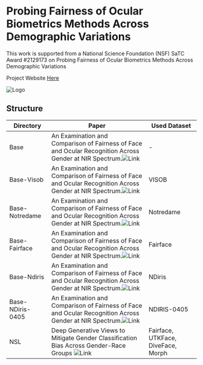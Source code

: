 # Probing Fairness of Ocular Biometrics Methods Across Demographic Variations

This work is supported from a National Science Foundation (NSF) SaTC Award #2129173 on Probing Fairness of Ocular Biometrics Methods Across Demographic Variations

Project Website [Here](https://nsf-ocular-bias.github.io/)

![Logo](https://nsf-ocular-bias.github.io/images/logo.png)

## Structure

| Directory        | Paper                                                                                                   | Used Dataset                       |
|------------------|---------------------------------------------------------------------------------------------------------|------------------------------------|
| Base             | An Examination and Comparison of Fairness of Face and Ocular Recognition Across Gender at NIR Spectrum.![Link]() | -                                  |
| Base-Visob       | An Examination and Comparison of Fairness of Face and Ocular Recognition Across Gender at NIR Spectrum.![Link]() | VISOB                              |
| Base-Notredame   | An Examination and Comparison of Fairness of Face and Ocular Recognition Across Gender at NIR Spectrum.![Link]() | Notredame                          |
| Base-Fairface    | An Examination and Comparison of Fairness of Face and Ocular Recognition Across Gender at NIR Spectrum.![Link]() | Fairface                           |
| Base-Ndiris      | An Examination and Comparison of Fairness of Face and Ocular Recognition Across Gender at NIR Spectrum.![Link]() | NDiris                             |
| Base-NDiris-0405 | An Examination and Comparison of Fairness of Face and Ocular Recognition Across Gender at NIR Spectrum.![Link]() | NDIRIS-0405                        |
| NSL              | Deep Generative Views to Mitigate Gender Classification Bias Across Gender-Race Groups ![Link]()                 | Fairface, UTKFace, DiveFace, Morph |
